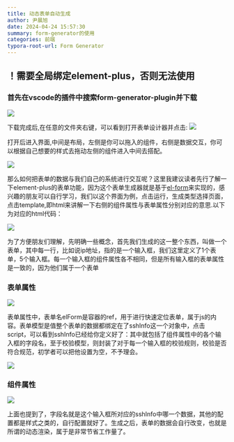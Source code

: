 ```yaml
---
title: 动态表单自动生成
author: 尹晨旭
date: 2024-04-24 15:57:30
summary: form-generator的使用
categories: 前端
typora-root-url: Form Generator
---
```




## ！需要全局绑定element-plus，否则无法使用



###  首先在vscode的插件中搜索form-generator-plugin并下载

![](image-20240425161304886.png)

下载完成后,在任意的文件夹右键，可以看到打开表单设计器并点击:
![](image-20240425161419356.png)

打开后进入界面,中间是布局，左侧是你可以拖入的组件，右侧是数据交互，你可以根据自己想要的样式去拖动左侧的组件进入中间去搭配。

![](image-20240425162538779.png)

那么如何把表单的数据与我们自己的系统进行交互呢？这里我建议读者先行了解一下element-plus的表单功能，因为这个表单生成器就是基于[el-form](https://element-plus.org/zh-CN/component/form.html)来实现的，感兴趣的朋友可以自行学习，我们以这个界面为例，点击运行，生成类型选择页面，点击template,即html来讲解一下右侧的组件属性与表单属性分别对应的意思.以下为对应的html代码：

![](image-20240425162658036.png)

为了方便朋友们理解，先明确一些概念，首先我们生成的这一整个东西，叫做一个表单，其中每一行，比如说ip地址，指的是一个输入框，我们这里定义了1个表单，5个输入框。每一个输入框的组件属性各不相同，但是所有输入框的表单属性是一致的，因为他们属于一个表单

### 表单属性

![](image-20240425162238649.png)

表单属性中，表单名elForm是容器的ref，用于进行快速定位表单，属于js的内容。表单模型是值整个表单的数据都绑定在了sshInfo这一个对象中，点击script，可以看到sshInfo已经给你定义好了：其中就包括了组件属性中的各个输入框的字段名，至于校验模型，则封装了对于每一个输入框的校验规则，校验是否符合规范，初学者可以把他设置为空，不予理会。


![](image-20240425162908466.png)



### 组件属性

![](image-20240425163243908.png)

上面也提到了，字段名就是这个输入框所对应的sshInfo中哪一个数据，其他的配置都是样式之类的，自行配置就好了。生成之后，表单的数据会自行改变，也就是所谓的动态渲染，属于是非常节省工作量了。
